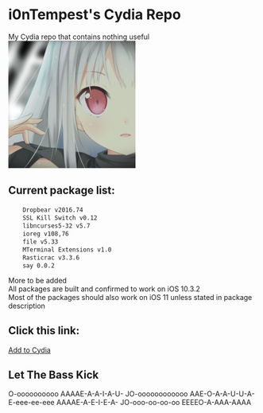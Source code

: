 # i0nTempest's Cydia Repo
My Cydia repo that contains nothing useful<br />
![Repo Icon](./ReadmeIcon.png)
## Current package list:
````
    Dropbear v2016.74
    SSL Kill Switch v0.12
    libncurses5-32 v5.7
    ioreg v108,76
    file v5.33
    MTerminal Extensions v1.0
    Rasticrac v3.3.6
    say 0.0.2
````
More to be added<br />
All packages are built and confirmed to work on iOS 10.3.2<br />
Most of the packages should also work on iOS 11 unless stated in package description
## Click this link:
[Add to Cydia](cydia://url/https://cydia.saurik.com/api/share#?source=https://i0ntempest.github.io/)
## Let The Bass Kick
O-oooooooooo AAAAE-A-A-I-A-U- JO-oooooooooooo AAE-O-A-A-U-U-A- E-eee-ee-eee AAAAE-A-E-I-E-A- JO-ooo-oo-oo-oo EEEEO-A-AAA-AAAA 
